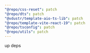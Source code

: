 ```yaml
---
"@repo/css-reset": patch
"@repo/dts": patch
"@vdustr/template-aio-ts-lib": patch
"@repo/template-vite-react-19": patch
"@repo/tsconfig": patch
"@repo/utils": patch
---
```


up deps
